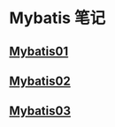 # Mybatis 笔记

## [Mybatis01](markdown/mybatis/Mybatis-01.md)



## [Mybatis02](markdown/mybatis/Mybatis-02.md)



## [Mybatis03](markdown/mybatis/Mybatis-03.md)

